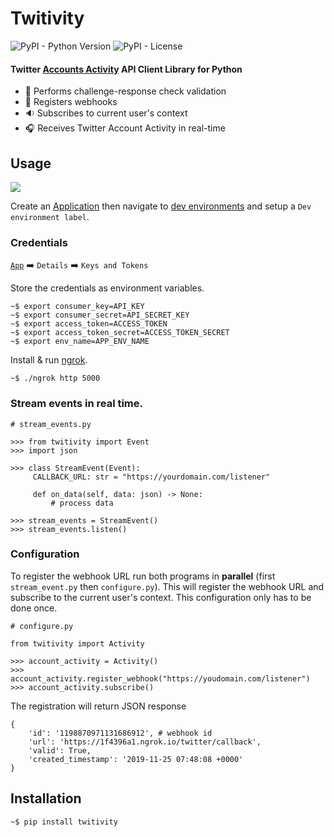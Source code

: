 # Twitivity 
![PyPI - Python Version](https://img.shields.io/pypi/pyversions/imgur-scraper) ![PyPI - License](https://img.shields.io/pypi/l/imgur-scraper)

#### Twitter [Accounts Activity](https://developer.twitter.com/en/docs/accounts-and-users/subscribe-account-activity/overview) API Client Library for Python


* :key: Performs challenge-response check validation
* :memo: Registers webhooks
* :sound: Subscribes to current user's context
* :headphones: Receives Twitter Account Activity in real-time

## Usage

![](demo.gif)

Create an [Application](https://developer.twitter.com/en/apps) then navigate to [dev environments](https://developer.twitter.com/en/account/environments) and setup a `Dev environment label`.

### Credentials

[`App`](https://developer.twitter.com/en/apps) :arrow_right: `Details` :arrow_right: `Keys and Tokens`

Store the credentials as environment variables.
 
```
~$ export consumer_key=API_KEY
~$ export consumer_secret=API_SECRET_KEY
~$ export access_token=ACCESS_TOKEN
~$ export access_token_secret=ACCESS_TOKEN_SECRET
~$ export env_name=APP_ENV_NAME
```

Install & run [ngrok](https://ngrok.com/download).
```
~$ ./ngrok http 5000 
```

### Stream events in real time. 
```python3
# stream_events.py

>>> from twitivity import Event
>>> import json

>>> class StreamEvent(Event):
     CALLBACK_URL: str = "https://yourdomain.com/listener"
    
     def on_data(self, data: json) -> None:
         # process data

>>> stream_events = StreamEvent()
>>> stream_events.listen()
```

### Configuration

To register the webhook URL run both programs in **parallel** (first `stream_event.py` then `configure.py`). This will register the webhook URL and subscribe to the current user's context. This configuration only has to be done once.

```python3
# configure.py

from twitivity import Activity

>>> account_activity = Activity()
>>> account_activity.register_webhook("https://youdomain.com/listener")
>>> account_activity.subscribe()
```

The registration will return JSON response

```
{
    'id': '1198870971131686912', # webhook id
    'url': 'https://1f4396a1.ngrok.io/twitter/callback', 
    'valid': True, 
    'created_timestamp': '2019-11-25 07:48:08 +0000'
}
```

## Installation
```
~$ pip install twitivity
```

